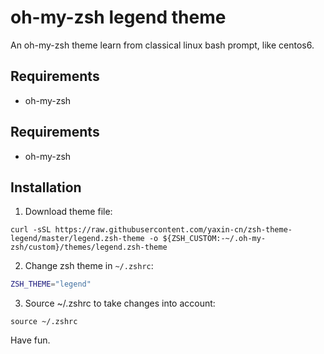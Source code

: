 # oh-my-zsh legend theme

An oh-my-zsh theme learn from classical linux bash prompt, like centos6.

## Requirements

+ oh-my-zsh

## Requirements

+ oh-my-zsh

## Installation

1. Download theme file:

```shell
curl -sSL https://raw.githubusercontent.com/yaxin-cn/zsh-theme-legend/master/legend.zsh-theme -o ${ZSH_CUSTOM:-~/.oh-my-zsh/custom}/themes/legend.zsh-theme
```

2. Change zsh theme in `~/.zshrc`:

```zsh
ZSH_THEME="legend"
```

3. Source ~/.zshrc to take changes into account:

```shell
source ~/.zshrc
```

Have fun.
